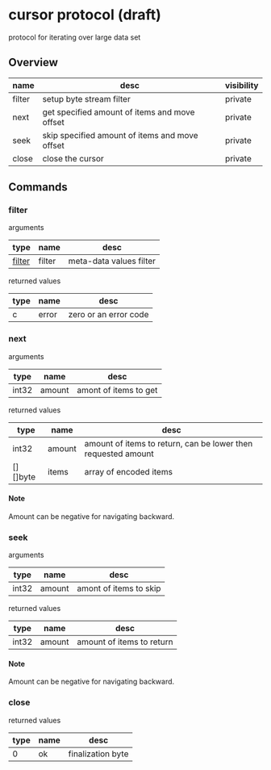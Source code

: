 # cursor protocol (draft)
protocol for iterating over large data set

## Overview

|name|desc|visibility|
|-|-|-|
|filter|setup byte stream filter|private|
|next|get specified amount of items and move offset|private|
|seek|skip specified amount of items and move offset|private|
|close|close the cursor|private|

## Commands

### filter
arguments

|type|name|desc|
|-|-|-|
|[filter](./util-filter#filter)|filter|meta-data values filter|

returned values

|type|name|desc|
|-|-|-|
|c|error|zero or an error code|

### next
arguments

|type|name|desc|
|-|-|-|
|int32|amount|amont of items to get|

returned values

|type|name|desc|
|-|-|-|
|int32|amount|amount of items to return, can be lower then requested amount|
|[][]byte|items|array of encoded items|

#### Note
Amount can be negative for navigating backward.

### seek
arguments

|type|name|desc|
|-|-|-|
|int32|amount|amont of items to skip|

returned values

|type|name|desc|
|-|-|-|
|int32|amount|amount of items to return|

#### Note
Amount can be negative for navigating backward.

### close
returned values

|type|name|desc|
|-|-|-|
|0|ok|finalization byte|

